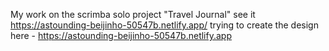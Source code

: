 My work on the scrimba solo project "Travel Journal" see it https://astounding-beijinho-50547b.netlify.app/
trying to create the design here - https://astounding-beijinho-50547b.netlify.app
